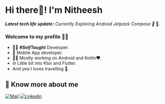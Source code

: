 # Hi there👋! I'm Nitheesh

_**Latest tech life update:**_ _Currently Exploring Android Jetpack Compose 🚀_ 🥽.


### Welcome to my profile 👨‍💻
- 👨‍💻 ***#SelfTaught*** Developer.
- 📱 Mobile App developer.
- 👨‍💻 Mostly working on Android and Kotlin❤️.
- 🌐 Little bit into Ktor and Flutter.
-  And yea I loves travelling 🚢.

## 🔗 Know more about me 

[![Mail](https://img.shields.io/badge/-Say%20Hi!-black?style=for-the-badge&logo=outlook)](mailto:imnithish@live.com)
[![Linkedin](https://img.shields.io/badge/-LinkedIn-black?style=for-the-badge&logo=Linkedin)](https://www.linkedin.com/in/imnithish/)
